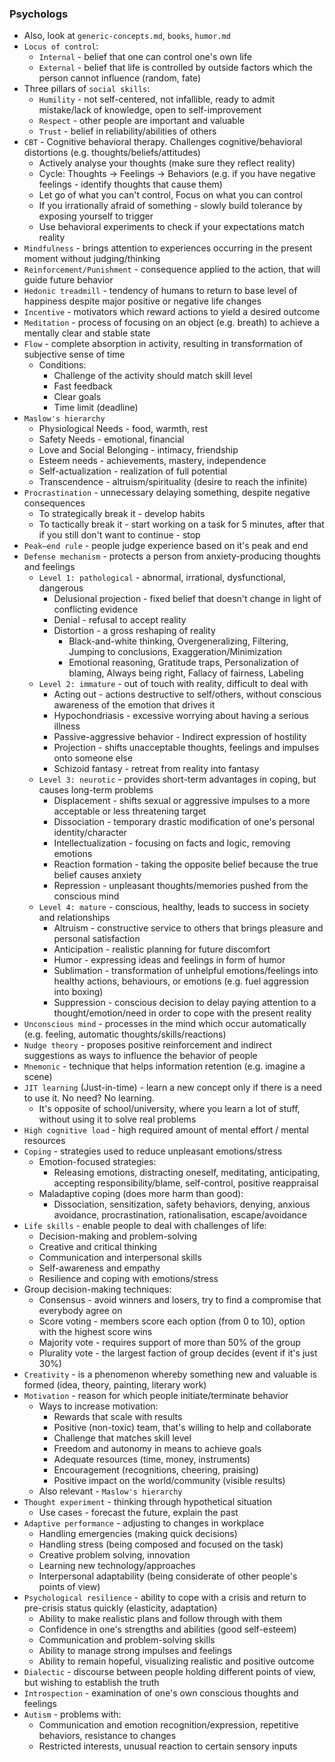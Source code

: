 ### Psychologs
* Also, look at `generic-concepts.md`, `books`, `humor.md`
* `Locus of control`:
	* `Internal` - belief that one can control one's own life
	* `External` - belief that life is controlled by outside factors which the person cannot influence (random, fate)
* Three pillars of `social skills`:
	* `Humility` - not self-centered, not infallible, ready to admit mistake/lack of knowledge, open to self-improvement
	* `Respect` - other people are important and valuable
	* `Trust` - belief in reliability/abilities of others
* `CBT` - Cognitive behavioral therapy. Challenges cognitive/behavioral distortions (e.g. thoughts/beliefs/attitudes)
    * Actively analyse your thoughts (make sure they reflect reality)
    * Cycle: Thoughts -> Feelings -> Behaviors (e.g. if you have negative feelings - identify thoughts that cause them)
    * Let go of what you can't control, Focus on what you can control
    * If you irrationally afraid of something - slowly build tolerance by exposing yourself to trigger
    * Use behavioral experiments to check if your expectations match reality
* `Mindfulness` - brings attention to experiences occurring in the present moment without judging/thinking
* `Reinforcement/Punishment` - consequence applied to the action, that will guide future behavior
* `Hedonic treadmill` - tendency of humans to return to base level of happiness despite major positive or negative life changes
* `Incentive` - motivators which reward actions to yield a desired outcome
* `Meditation` - process of focusing on an object (e.g. breath) to achieve a mentally clear and stable state
* `Flow` - complete absorption in activity, resulting in transformation of subjective sense of time
    * Conditions:
        * Challenge of the activity should match skill level
        * Fast feedback
        * Clear goals
        * Time limit (deadline)
* `Maslow's hierarchy`
    * Physiological Needs - food, warmth, rest
    * Safety Needs - emotional, financial
    * Love and Social Belonging - intimacy, friendship
    * Esteem needs - achievements, mastery, independence
    * Self-actualization - realization of full potential
    * Transcendence - altruism/spirituality (desire to reach the infinite)
* `Procrastination` - unnecessary delaying something, despite negative consequences
    * To strategically break it - develop habits
    * To tactically break it - start working on a task for 5 minutes, after that if you still don't want to continue - stop
* `Peak–end rule` - people judge experience based on it's peak and end
* `Defense mechanism` - protects a person from anxiety-producing thoughts and feelings
    * `Level 1: pathological` - abnormal, irrational, dysfunctional, dangerous
        * Delusional projection - fixed belief that doesn't change in light of conflicting evidence
        * Denial - refusal to accept reality
        * Distortion - a gross reshaping of reality
            * Black-and-white thinking, Overgeneralizing, Filtering, Jumping to conclusions,  Exaggeration/Minimization
            * Emotional reasoning, Gratitude traps, Personalization of blaming, Always being right, Fallacy of fairness, Labeling
    * `Level 2: immature` - out of touch with reality, difficult to deal with
        * Acting out - actions destructive to self/others, without conscious awareness of the emotion that drives it
        * Hypochondriasis - excessive worrying about having a serious illness
        * Passive-aggressive behavior - Indirect expression of hostility
        * Projection - shifts unacceptable thoughts, feelings and impulses onto someone else
        * Schizoid fantasy - retreat from reality into fantasy
    * `Level 3: neurotic` - provides short-term advantages in coping, but causes long-term problems
        * Displacement - shifts sexual or aggressive impulses to a more acceptable or less threatening target
        * Dissociation - temporary drastic modification of one's personal identity/character
        * Intellectualization - focusing on facts and logic, removing emotions
        * Reaction formation - taking the opposite belief because the true belief causes anxiety
        * Repression - unpleasant thoughts/memories pushed from the conscious mind
    * `Level 4: mature` - conscious, healthy, leads to success in society and relationships
        * Altruism - constructive service to others that brings pleasure and personal satisfaction
        * Anticipation - realistic planning for future discomfort
        * Humor - expressing ideas and feelings in form of humor
        * Sublimation - transformation of unhelpful emotions/feelings into healthy actions, behaviours, or emotions (e.g. fuel aggression into boxing)
        * Suppression - conscious decision to delay paying attention to a thought/emotion/need in order to cope with the present reality
* `Unconscious mind` - processes in the mind which occur automatically (e.g. feeling, automatic thoughts/skills/reactions)
* `Nudge theory` - proposes positive reinforcement and indirect suggestions as ways to influence the behavior of people
* `Mnemonic` - technique that helps information retention (e.g. imagine a scene)
* `JIT learning` (Just-in-time) - learn a new concept only if there is a need to use it. No need? No learning.
    * It's opposite of school/university, where you learn a lot of stuff, without using it to solve real problems
* `High cognitive load` - high required amount of mental effort / mental resources
* `Coping` - strategies used to reduce unpleasant emotions/stress
    * Emotion-focused strategies:
        * Releasing emotions, distracting oneself, meditating, anticipating, accepting responsibility/blame, self-control, positive reappraisal
    * Maladaptive coping (does more harm than good):
        * Dissociation, sensitization, safety behaviors, denying, anxious avoidance, procrastination, rationalisation, escape/avoidance
* `Life skills` - enable people to deal with challenges of life:
    * Decision-making and problem-solving
    * Creative and critical thinking
    * Communication and interpersonal skills
    * Self-awareness and empathy
    * Resilience and coping with emotions/stress
* Group decision-making techniques:
    * Consensus - avoid winners and losers, try to find a compromise that everybody agree on
    * Score voting - members score each option (from 0 to 10), option with the highest score wins
    * Majority vote - requires support of more than 50% of the group
    * Plurality vote - the largest faction of group decides (event if it's just 30%)
* `Creativity` - is a phenomenon whereby something new and valuable is formed (idea, theory, painting, literary work)
* `Motivation` - reason for which people initiate/terminate behavior
    * Ways to increase motivation:
        * Rewards that scale with results
        * Positive (non-toxic) team, that's willing to help and collaborate
        * Challenge that matches skill level
        * Freedom and autonomy in means to achieve goals
        * Adequate resources (time, money, instruments)
        * Encouragement (recognitions, cheering, praising)
        * Positive impact on the world/community (visible results)
    * Also relevant - `Maslow's hierarchy`
* `Thought experiment` - thinking through hypothetical situation
    * Use cases - forecast the future, explain the past
* `Adaptive performance` - adjusting to changes in workplace
    * Handling emergencies (making quick decisions)
    * Handling stress (being composed and focused on the task)
    * Creative problem solving, innovation
    * Learning new technology/approaches
    * Interpersonal adaptability (being considerate of other people's points of view)
* `Psychological resilience` - ability to cope with a crisis and return to pre-crisis status quickly (elasticity, adaptation)
    * Ability to make realistic plans and follow through with them
    * Confidence in one's strengths and abilities (good self-esteem)
    * Communication and problem-solving skills
    * Ability to manage strong impulses and feelings
    * Ability to remain hopeful, visualizing realistic and positive outcome
* `Dialectic` - discourse between people holding different points of view, but wishing to establish the truth
* `Introspection` - examination of one's own conscious thoughts and feelings
* `Autism` - problems with:     
    * Communication and emotion recognition/expression, repetitive behaviors, resistance to changes
    * Restricted interests, unusual reaction to certain sensory inputs
